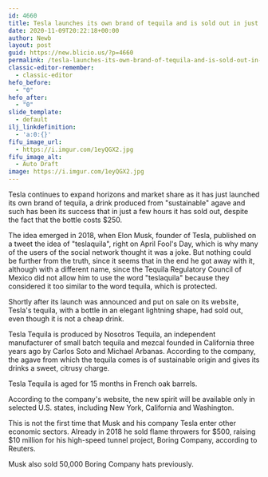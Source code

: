 ```yaml
---
id: 4660
title: Tesla launches its own brand of tequila and is sold out in just a few hours
date: 2020-11-09T20:22:18+00:00
author: Newb
layout: post
guid: https://new.blicio.us/?p=4660
permalink: /tesla-launches-its-own-brand-of-tequila-and-is-sold-out-in-just-a-few-hours/
classic-editor-remember:
  - classic-editor
hefo_before:
  - "0"
hefo_after:
  - "0"
slide_template:
  - default
ilj_linkdefinition:
  - 'a:0:{}'
fifu_image_url:
  - https://i.imgur.com/1eyQGX2.jpg
fifu_image_alt:
  - Auto Draft
image: https://i.imgur.com/1eyQGX2.jpg
---
```

Tesla continues to expand horizons and market share as it has just launched its own brand of tequila, a drink produced from "sustainable" agave and such has been its success that in just a few hours it has sold out, despite the fact that the bottle costs $250.

The idea emerged in 2018, when Elon Musk, founder of Tesla, published on a tweet the idea of "teslaquila", right on April Fool's Day, which is why many of the users of the social network thought it was a joke. But nothing could be further from the truth, since it seems that in the end he got away with it, although with a different name, since the Tequila Regulatory Council of Mexico did not allow him to use the word "teslaquila" because they considered it too similar to the word tequila, which is protected.

Shortly after its launch was announced and put on sale on its website, Tesla's tequila, with a bottle in an elegant lightning shape, had sold out, even though it is not a cheap drink.

Tesla Tequila is produced by Nosotros Tequila, an independent manufacturer of small batch tequila and mezcal founded in California three years ago by Carlos Soto and Michael Arbanas. According to the company, the agave from which the tequila comes is of sustainable origin and gives its drinks a sweet, citrusy charge. 

Tesla Tequila is aged for 15 months in French oak barrels. 

According to the company's website, the new spirit will be available only in selected U.S. states, including New York, California and Washington.

This is not the first time that Musk and his company Tesla enter other economic sectors. Already in 2018 he sold flame throwers for $500, raising $10 million for his high-speed tunnel project, Boring Company, according to Reuters. 

Musk also sold 50,000 Boring Company hats previously.